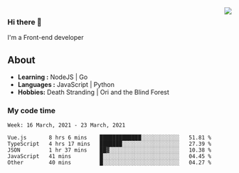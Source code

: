 <img align='right' src="https://github-readme-stats.vercel.app/api?username=strugglebak&show_icons=true">

### Hi there 👋

I'm a Front-end developer

## About

-  **Learning :** NodeJS | Go
-  **Languages :** JavaScript | Python
-  **Hobbies:** Death Stranding | Ori and the Blind Forest

### My code time

<!--START_SECTION:waka-->
```text
Week: 16 March, 2021 - 23 March, 2021

Vue.js       8 hrs 6 mins    █████████████░░░░░░░░░░░░   51.81 % 
TypeScript   4 hrs 17 mins   ███████░░░░░░░░░░░░░░░░░░   27.39 % 
JSON         1 hr 37 mins    ██▓░░░░░░░░░░░░░░░░░░░░░░   10.38 % 
JavaScript   41 mins         █░░░░░░░░░░░░░░░░░░░░░░░░   04.45 % 
Other        40 mins         █░░░░░░░░░░░░░░░░░░░░░░░░   04.27 % 
```
<!--END_SECTION:waka-->
